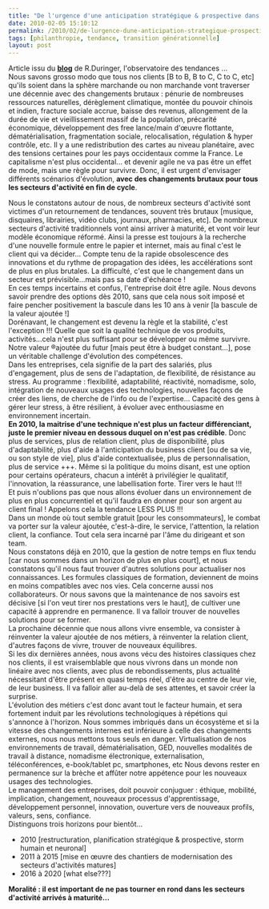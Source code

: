 ```yaml
---
title: "De l'urgence d'une anticipation stratégique & prospective dans les secteurs d'activités arrivés à maturité…"
date: 2010-02-05 15:10:12
permalink: /2010/02/de-lurgence-dune-anticipation-strategique-prospective-dans-les-secteurs-dactivites-arrives-a-maturite.html
tags: [philanthropie, tendance, transition générationnelle]
layout: post
---
```


<p>Article issu du <strong><span style="text-decoration: underline"><a href="http://smartfutur.blogspirit.com/" target="_blank">blog</a></span></strong> de R.Duringer, l'observatoire des tendances ...<br />Nous savons grosso modo que tous nos clients [B to B, B to C, C to C, etc] qu'ils soient dans la sphère marchande ou non marchande vont traverser une décennie avec des changements brutaux : pénurie de nombreuses ressources naturelles, dérèglement climatique, montée du pouvoir chinois et indien, fracture sociale accrue, baisse des revenus, allongement de la durée de vie et vieillissement massif de la population, précarité économique, développement des free lance/main d'œuvre flottante, dématérialisation, fragmentation sociale, relocalisation, régulation & hyper contrôle, etc. Il y a une redistribution des cartes au niveau planétaire, avec des tensions certaines pour les pays occidentaux comme la France. Le capitalisme n'est plus occidental... et devenir agile ne va pas être un effet de mode, mais une règle pour survivre. Donc, il est urgent d'envisager différents scénarios d'évolution, <strong>avec des changements brutaux pour tous les secteurs d'activité en fin de cycle</strong>.<br /></p>   <!--more-->  <p>Nous le constatons autour de nous, de nombreux secteurs d'activité sont victimes d'un retournement de tendances, souvent très brutaux [musique, disquaires, librairies, vidéo clubs, journaux, pharmacies, etc]. De nombreux secteurs d'activité traditionnels vont ainsi arriver à maturité, et vont voir leur modèle économique réformé. Ainsi la presse est toujours à la recherche d'une nouvelle formule entre le papier et internet, mais au final c'est le client qui va décider... Compte tenu de la rapide obsolescence des innovations et du rythme de propagation des idées, les accélérations sont de plus en plus brutales. La difficulté, c'est que le changement dans un secteur est prévisible...mais pas sa date d'échéance !<br />En ces temps incertains et confus, l'entreprise doit être agile. Nous devons savoir prendre des options dès 2010, sans que cela nous soit imposé et faire pencher positivement la bascule dans les 10 ans à venir [la bascule de la valeur ajoutée !]<br />Dorénavant, le changement est devenu la règle et la stabilité, c'est l'exception !!! Quelle que soit la qualité technique de vos produits, activités...cela n'est plus suffisant pour se développer ou même survivre. Notre valeur ®ajoutée du futur [mais peut être à budget constant...], pose un véritable challenge d'évolution des compétences.<br />Dans les entreprises, cela signifie de la part des salariés, plus d'engagement, plus de sens de l'adaptation, de flexibilité, de résistance au stress. Au programme : flexibilité, adaptabilité, réactivité, nomadisme, solo, intégration de nouveaux usages des technologies, nouvelles façons de créer des liens, de cherche de l'info ou de l'expertise... Capacité des gens à gérer leur stress, à être résilient, à évoluer avec enthousiasme en environnement incertain.<br /><strong>En 2010, la maitrise d'une technique n'est plus un facteur différenciant, juste le premier niveau en dessous duquel on n'est pas crédible</strong>. Donc plus de services, plus de relation client, plus de disponibilité, plus d'adaptabilité, plus d'aide à l'anticipation du business client [ou de sa vie, ou son style de vie], plus d'aide contextualisée, plus de personnalisation, plus de service +++. Même si la politique du moins disant, est une option pour certains opérateurs, chacun a intérêt à privilégier le qualitatif, l'innovation, la réassurance, une labellisation forte. Tirer vers le haut !!!<br />Et puis n'oublions pas que nous allons évoluer dans un environnement de plus en plus concurrentiel et qu'il faudra en donner pour son argent au client final ! Appelons cela la tendance LESS PLUS !!!<br />Dans un monde où tout semble gratuit [pour les consommateurs], le combat va porter sur la valeur ajoutée, c'est-à-dire, le service, l'attention, la relation client, la confiance. Tout cela sera incarné par l'âme du dirigeant et son team.<br />Nous constatons déjà en 2010, que la gestion de notre temps en flux tendu [car nous sommes dans un horizon de plus en plus court], et nous constatons qu'il nous faut trouver d'autres solutions pour actualiser nos connaissances. Les formules classiques de formation, deviennent de moins en moins compatibles avec nos vies. Cela concerne aussi nos collaborateurs. Or nous savons que la maintenance de nos savoirs est décisive [si l'on veut tirer nos prestations vers le haut], de cultiver une capacité à apprendre en permanence. Il va falloir trouver de nouvelles solutions pour se former.<br />La prochaine décennie que nous allons vivre ensemble, va consister à réinventer la valeur ajoutée de nos métiers, à réinventer la relation client, d'autres façons de vivre, trouver de nouveaux équilibres.<br />Si les dix dernières années, nous avons vécu des histoires classiques chez nos clients, il est vraisemblable que nous vivrons dans un monde non linéaire avec nos clients, avec plus de rebondissements, plus actualité nécessitant d'être présent en quasi temps réel, d'être au centre de leur vie, de leur business. Il va falloir aller au-delà de ses attentes, et savoir créer la surprise.<br />L'évolution des métiers c'est donc avant tout le facteur humain, et sera fortement induit par les révolutions technologiques à répétions qui s'annonce à l'horizon. Nous sommes imbriqués dans un écosystème et si la vitesse des changements internes est inférieure à celle des changements externes, nous nous mettons tous seuls en danger. Virtualisation de nos environnements de travail, dématérialisation, GED, nouvelles modalités de travail à distance, nomadisme électronique, externalisation, téléconférences, e-book/tablet pc, smartphones, etc Nous devons rester en permanence sur la brèche et affûter notre appétence pour les nouveaux usages des technologies.<br />Le management des entreprises, doit pouvoir conjuguer : éthique, mobilité, implication, changement, nouveaux processus d'apprentissage, développement personnel, innovation, ouverture vers de nouveaux profils, valeurs, sens, confiance.<br />Distinguons trois horizons pour bientôt...</p> <ul class="unIndentedList"> <li> <div>2010 [restructuration, planification stratégique & prospective, storm humain et neuronal] </div> <li> <div>2011 à 2015 [mise en œuvre des chantiers de modernisation des secteurs d'activités matures] </div> <li> <div>2016 à 2020 [what else???] </div></li> </li> </li> </ul> <p><strong>Moralité : il est important de ne pas tourner en rond dans les secteurs d'activité arrivés à maturité...</strong></p>
